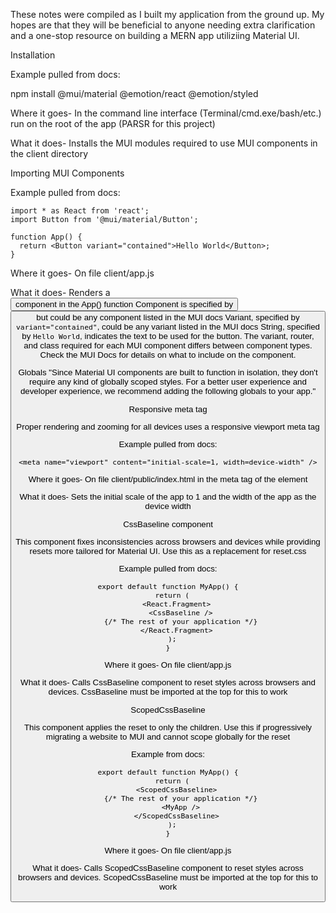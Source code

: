 These notes were compiled as I built my application from the ground up. My hopes are that they will be beneficial to anyone needing extra clarification and a one-stop resource on building a MERN app utiliziing Material UI.

Installation

Example pulled from docs:

npm install @mui/material @emotion/react @emotion/styled

Where it goes-
In the command line interface (Terminal/cmd.exe/bash/etc.) run on the root of the app (PARSR for this project)

What it does-
Installs the MUI modules required to use MUI components in the client directory

Importing MUI Components

Example pulled from docs:


```
import * as React from 'react';
import Button from '@mui/material/Button';

function App() {
  return <Button variant="contained">Hello World</Button>;
}
````

Where it goes-
On file client/app.js

What it does-
Renders a <Button> component in the App() function
Component is specified by <button> but could be any component listed in the MUI docs
Variant, specified by `variant="contained"`, could be any variant listed in the MUI docs
String, specified by `Hello World`, indicates the text to be used for the button.
The variant, router, and class required for each MUI component differs between component types. Check the MUI Docs for details on what to include on the component.

Globals
"Since Material UI components are built to function in isolation, they don't require any kind of globally scoped styles. For a better user experience and developer experience, we recommend adding the following globals to your app."

Responsive meta tag

Proper rendering and zooming for all devices uses a responsive viewport meta tag

Example pulled from docs:

```
<meta name="viewport" content="initial-scale=1, width=device-width" />
```

Where it goes-
On file client/public/index.html in the meta tag of the <head> element

What it does-
Sets the initial scale of the app to 1 and the width of the app as the device width

CssBaseline component

This component fixes inconsistencies across browsers and devices while providing resets more tailored for Material UI. Use this as a replacement for reset.css

Example pulled from docs:

```
export default function MyApp() {
  return (
    <React.Fragment>
      <CssBaseline />
      {/* The rest of your application */}
    </React.Fragment>
  );
}
```

Where it goes-
On file client/app.js

What it does-
Calls CssBaseline component to reset styles across browsers and devices. CssBaseline must be imported at the top for this to work

ScopedCssBaseline

This component applies the reset to only the children. Use this if progressively migrating a website to MUI and cannot scope globally for the reset

Example from docs:

```
export default function MyApp() {
  return (
    <ScopedCssBaseline>
      {/* The rest of your application */}
      <MyApp />
    </ScopedCssBaseline>
  );
}
```

Where it goes-
On file client/app.js

What it does-
Calls ScopedCssBaseline component to reset styles across browsers and devices. ScopedCssBaseline must be imported at the top for this to work
